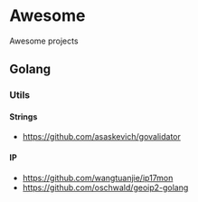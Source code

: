 # Awesome
Awesome projects

## Golang

### Utils

#### Strings
 * https://github.com/asaskevich/govalidator

#### IP
* https://github.com/wangtuanjie/ip17mon
* https://github.com/oschwald/geoip2-golang
